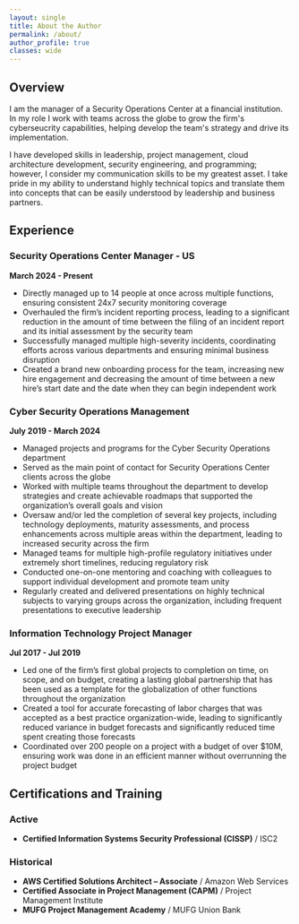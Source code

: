 ```yaml
---
layout: single
title: About the Author
permalink: /about/
author_profile: true
classes: wide
---
```


## Overview
I am the manager of a Security Operations Center at a financial institution. In my role I work with teams across the globe to grow the firm's cyberseucrity capabilities, helping develop the team's strategy and drive its implementation.

I have developed skills in leadership, project management, cloud architecture development, security engineering, and programming; however, I consider my communication skills to be my greatest asset. I take pride in my ability to understand highly technical topics and translate them into concepts that can be easily understood by leadership and business partners.

## Experience
### Security Operations Center Manager - US
**March 2024 - Present**
- Directly managed up to 14 people at once across multiple functions, ensuring consistent 24x7 security monitoring coverage
- Overhauled the firm’s incident reporting process, leading to a significant reduction in the amount of time between the filing of an incident report and its initial assessment by the security team
- Successfully managed multiple high-severity incidents, coordinating efforts across various departments and ensuring minimal business disruption
- Created a brand new onboarding process for the team, increasing new hire engagement and decreasing the amount of time between a new hire’s start date and the date when they can begin independent work



### Cyber Security Operations Management
**July 2019 - March 2024**
- Managed projects and programs for the Cyber Security Operations department
- Served as the main point of contact for Security Operations Center clients across the globe
- Worked with multiple teams throughout the department to develop strategies and create achievable roadmaps that supported the organization’s overall goals and vision
- Oversaw and/or led the completion of several key projects, including technology deployments, maturity assessments, and process enhancements across multiple areas within the department, leading to increased security across the firm
- Managed teams for multiple high-profile regulatory initiatives under extremely short timelines, reducing regulatory risk
- Conducted one-on-one mentoring and coaching with colleagues to support individual development and promote team unity
- Regularly created and delivered presentations on highly technical subjects to varying groups across the organization, including frequent presentations to executive leadership




### Information Technology Project Manager
**Jul 2017 - Jul 2019**
- Led one of the firm’s first global projects to completion on time, on scope, and on budget, creating a lasting global partnership that has been used as a template for the globalization of other functions throughout the organization
- Created a tool for accurate forecasting of labor charges that was accepted as a best practice organization-wide, leading to significantly reduced variance in budget forecasts and significantly reduced time spent creating those forecasts
- Coordinated over 200 people on a project with a budget of over $10M, ensuring work was done in an efficient manner without overrunning the project budget



## Certifications and Training
### Active
- **Certified Information Systems Security Professional (CISSP)** / ISC2

### Historical
- **AWS Certified Solutions Architect – Associate** / Amazon Web Services
- **Certified Associate in Project Management (CAPM)** / Project Management Institute
- **MUFG Project Management Academy** / MUFG Union Bank